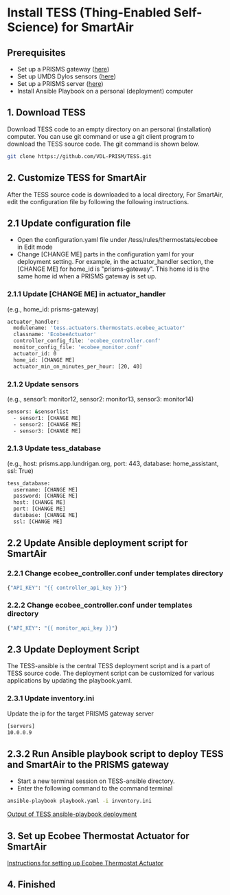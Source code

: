 # Install TESS (Thing-Enabled Self-Science) for SmartAir

## Prerequisites
- Set up a PRISMS gateway ([here](https://github.com/VDL-PRISM/docs/blob/master/gateway_setup.md))
- Set up UMDS Dylos sensors ([here](https://github.com/VDL-PRISM/docs/blob/master/dylos_setup.md))
- Set up a PRISMS server ([here](https://github.com/VDL-PRISM/docs/blob/master/server_setup.md))
- Install Ansible Playbook on a personal (deployment) computer

## 1. Download TESS
Download TESS code to an empty directory on an personal (installation) computer.
You can use git command or use a git client program to download the TESS source code. 
The git command is shown below.

```bash
git clone https://github.com/VDL-PRISM/TESS.git
```

## 2. Customize TESS for SmartAir
After the TESS source code is downloaded to a local directory, For SmartAir, edit the configuration file by following the following instructions.

## 2.1 Update configuration file
- Open the configuration.yaml file under /tess/rules/thermostats/ecobee in Edit mode
- Change [CHANGE ME] parts in the configuration yaml for your deployment setting. For example, in the actuator_handler section, the [CHANGE ME] for home_id is "prisms-gateway". This home id is the same home id when a PRISMS gateway is set up.


### 2.1.1 Update [CHANGE ME] in actuator_handler
(e.g., home_id: prisms-gateway)

```bash
actuator_handler:
  modulename: 'tess.actuators.thermostats.ecobee_actuator'
  classname: 'EcobeeActuator'
  controller_config_file: 'ecobee_controller.conf'
  monitor_config_file: 'ecobee_monitor.conf'
  actuator_id: 0
  home_id: [CHANGE ME]
  actuator_min_on_minutes_per_hour: [20, 40]
```

### 2.1.2 Update sensors
(e.g., sensor1: monitor12, sensor2: monitor13, sensor3: monitor14)

```bash
sensors: &sensorlist
  - sensor1: [CHANGE ME]
  - sensor2: [CHANGE ME]
  - sensor3: [CHANGE ME]
```

### 2.1.3 Update tess_database
(e.g., host: prisms.app.lundrigan.org, port: 443, database: home_assistant, ssl: True)

```bash
tess_database:
  username: [CHANGE ME]
  password: [CHANGE ME]
  host: [CHANGE ME]
  port: [CHANGE ME]
  database: [CHANGE ME]
  ssl: [CHANGE ME]
```


## 2.2 Update Ansible deployment script for SmartAir 

### 2.2.1 Change ecobee_controller.conf under templates directory

```bash
{"API_KEY": "{{ controller_api_key }}"}
```

### 2.2.2 Change ecobee_controller.conf under templates directory

```bash
{"API_KEY": "{{ monitor_api_key }}"}
```

## 2.3 Update Deployment Script
The TESS-ansible is the central TESS deployment script and is a part of TESS source code. 
The deployment script can be customized for various applications by updating the playbook.yaml.

### 2.3.1 Update inventory.ini 
Update the ip for the target PRISMS gateway server 

```bash
[servers]
10.0.0.9
```

## 2.3.2 Run Ansible playbook script to deploy TESS and SmartAir to the PRISMS gateway
- Start a new terminal session on TESS-ansible directory. 
- Enter the following command to the command terminal

```bash
ansible-playbook playbook.yaml -i inventory.ini
```
[Output of TESS ansible-playbook deployment](ansible_deployment.md)


## 3. Set up Ecobee Thermostat Actuator for SmartAir

[Instructions for setting up Ecobee Thermostat Actuator](ecobee_setup.md)


## 4. Finished

